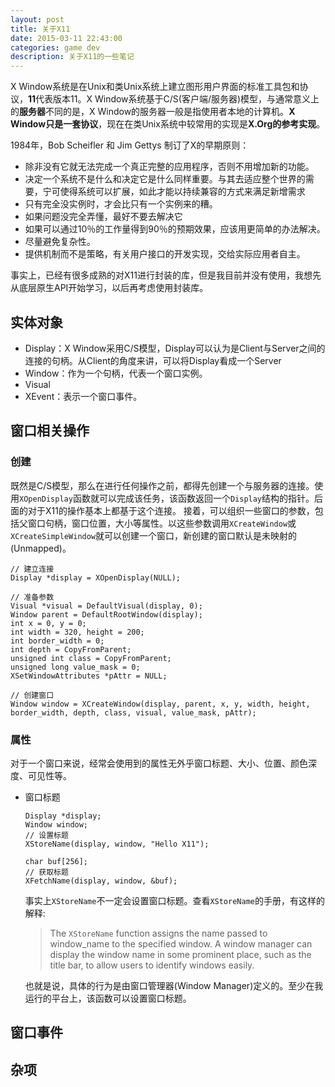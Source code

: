 ```yaml
---
layout: post
title: 关于X11
date: 2015-03-11 22:43:00
categories: game dev 
description: 关于X11的一些笔记
---
```



X Window系统是在Unix和类Unix系统上建立图形用户界面的标准工具包和协议，**11**代表版本11。X Window系统基于C/S(客户端/服务器)模型，与通常意义上的**服务器**不同的是，X Window的服务器一般是指使用者本地的计算机。**X Window只是一套协议**，现在在类Unix系统中较常用的实现是**X.Org的参考实现**。

1984年，Bob Scheifler 和 Jim Gettys 制订了X的早期原则：

- 除非没有它就无法完成一个真正完整的应用程序，否则不用增加新的功能。
- 决定一个系统不是什么和决定它是什么同样重要。与其去适应整个世界的需要，宁可使得系统可以扩展，如此才能以持续兼容的方式来满足新增需求
- 只有完全没实例时，才会比只有一个实例来的糟。
- 如果问题没完全弄懂，最好不要去解决它
- 如果可以通过10％的工作量得到90％的预期效果，应该用更简单的办法解决。
- 尽量避免复杂性。
- 提供机制而不是策略，有关用户接口的开发实现，交给实际应用者自主。

事实上，已经有很多成熟的对X11进行封装的库，但是我目前并没有使用，我想先从底层原生API开始学习，以后再考虑使用封装库。

## 实体对象

-   Display：X Window采用C/S模型，Display可以认为是Client与Server之间的连接的句柄。从Client的角度来讲，可以将Display看成一个Server
-   Window：作为一个句柄，代表一个窗口实例。
-   Visual
-   XEvent：表示一个窗口事件。


## 窗口相关操作

### 创建
既然是C/S模型，那么在进行任何操作之前，都得先创建一个与服务器的连接。使用`XOpenDisplay`函数就可以完成该任务，该函数返回一个`Display`结构的指针。后面的对于X11的操作基本上都基于这个连接。
接着，可以组织一些窗口的参数，包括父窗口句柄，窗口位置，大小等属性。以这些参数调用`XCreateWindow`或`XCreateSimpleWindow`就可以创建一个窗口，新创建的窗口默认是未映射的(Unmapped)。

```
// 建立连接
Display *display = XOpenDisplay(NULL);

// 准备参数
Visual *visual = DefaultVisual(display, 0);
Window parent = DefaultRootWindow(display);
int x = 0, y = 0;
int width = 320, height = 200;
int border_width = 0;
int depth = CopyFromParent;
unsigned int class = CopyFromParent;
unsigned long value_mask = 0;
XSetWindowAttributes *pAttr = NULL;

// 创建窗口
Window window = XCreateWindow(display, parent, x, y, width, height, border_width, depth, class, visual, value_mask, pAttr);
```

### 属性
对于一个窗口来说，经常会使用到的属性无外乎窗口标题、大小、位置、颜色深度、可见性等。

-   窗口标题
    
    ```
    Display *display;
    Window window;
    // 设置标题
    XStoreName(display, window, "Hello X11");

    char buf[256];
    // 获取标题
    XFetchName(display, window, &buf);
    ```
    事实上`XStoreName`不一定会设置窗口标题。查看`XStoreName`的手册，有这样的解释:

    > The `XStoreName` function assigns the name passed to window_name to the specified window.  A window manager can display the window name in some prominent place, such as the title bar, to allow users to identify windows easily.

    也就是说，具体的行为是由窗口管理器(Window Manager)定义的。至少在我运行的平台上，该函数可以设置窗口标题。

## 窗口事件


## 杂项
